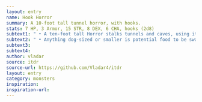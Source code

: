 ```yaml
---
layout: entry
name: Hook Horror
summary: A 10-foot tall tunnel horror, with hooks.
stats: 7 HP, 3 Armor, 15 STR, 8 DEX, 6 CHA, hooks (2d8)
subtext1: " • A ten-foot tall Horror stalks tunnels and caves, using its audible clicking as a form of echolocation. Its vision is very poor, and it is easily disoriented by loud noises."
subtext2: " • Anything dog-sized or smaller is potential food to be swallowed whole when dealt Critical Damage, causing d6 STR Loss each round after swallowing. It will treat anything larger than this as a threat to its territory and fight fiercely but CHA avoid anything larger than itself."
subtext3:
subtext4:
author: vladar
source: itdr
source-url: https://github.com/Vladar4/itdr
layout: entry
category: monsters
inspiration:
inspiration-url:
---
```

